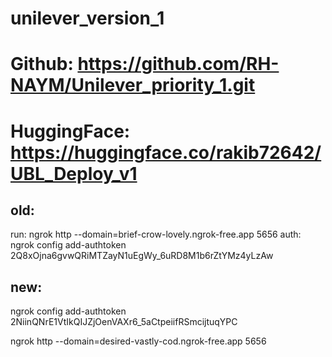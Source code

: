 # unilever_version_1
# Github: https://github.com/RH-NAYM/Unilever_priority_1.git
# HuggingFace: https://huggingface.co/rakib72642/UBL_Deploy_v1

old:
----
run: ngrok http --domain=brief-crow-lovely.ngrok-free.app 5656
auth: ngrok config add-authtoken 2Q8xOjna6gvwQRiMTZayN1uEgWy_6uRD8M1b6rZtYMz4yLzAw


new:
-----
ngrok config add-authtoken 2NiinQNrE1VtIkQIJZjOenVAXr6_5aCtpeiifRSmcijtuqYPC

ngrok http --domain=desired-vastly-cod.ngrok-free.app 5656